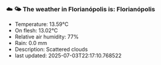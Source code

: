 ### ☁️ 🌤️  The weather in Florianópolis is: Florianópolis

- Temperature: 13.59°C
- On flesh: 13.02°C
- Relative air humidity: 77%
- Rain: 0.0 mm
- Description: Scattered clouds
- last updated: 2025-07-03T22:17:10.768522
